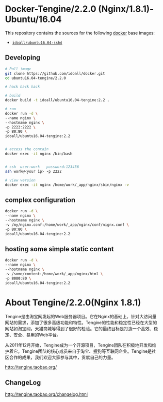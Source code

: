 # Docker-Tengine/2.2.0 (Nginx/1.8.1)-Ubuntu/16.04


This repository contains the sources for the following [docker](https://docker.io) base images:
- [`idoall/ubuntu16.04-sshd`](https://hub.docker.com/r/idoall/ubuntu16.04-sshd/)


## Developing

```bash
# Pull image
git clone https://github.com/idoall/docker.git
cd ubuntu16.04-tengine/2.2.0

# hack hack hack

# build
docker build -t idoall/ubuntu16.04-tengine:2.2 .

# run
docker run -d \
--name nginx \
--hostname nginx \
-p 2222:2222 \
-p 80:80 \
idoall/ubuntu16.04-tengine:2.2


# access the contain
docker exec -it nginx /bin/bash


# ssh  user:work   password:123456
ssh work@<your ip> -p 2222

# view version
docker exec -it nginx /home/work/_app/nginx/sbin/nginx -v

```


## complex configuration
```bash
docker run -d \
--name nginx \
--hostname nginx \
-v /my/nginx.conf:/home/work/_app/nginx/conf/nignx.conf \
-p 80:80 \
idoall/ubuntu16.04-tengine:2.2
```


## hosting some simple static content
```bash
docker run -d \
--name nginx \
--hostname nginx \
-v /some/content:/home/work/_app/nginx/html \
-p 8080:80 \
idoall/ubuntu16.04-tengine:2.2
```



# About Tengine/2.2.0(Nginx 1.8.1)

Tengine是由淘宝网发起的Web服务器项目。它在Nginx的基础上，针对大访问量网站的需求，添加了很多高级功能和特性。Tengine的性能和稳定性已经在大型的网站如淘宝网，天猫商城等得到了很好的检验。它的最终目标是打造一个高效、稳定、安全、易用的Web平台。

从2011年12月开始，Tengine成为一个开源项目，Tengine团队在积极地开发和维护着它。Tengine团队的核心成员来自于淘宝、搜狗等互联网企业。Tengine是社区合作的成果，我们欢迎大家参与其中，贡献自己的力量。

http://tengine.taobao.org/



## ChangeLog

http://tengine.taobao.org/changelog.html